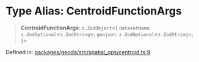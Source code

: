 # Type Alias: CentroidFunctionArgs

> **CentroidFunctionArgs**: `z.ZodObject`\<\{ `datasetName`: `z.ZodOptional`\<`z.ZodString`\>; `geojson`: `z.ZodOptional`\<`z.ZodString`\>; \}\>

Defined in: [packages/geoda/src/spatial\_ops/centroid.ts:9](https://github.com/GeoDaCenter/openassistant/blob/36f516b8229288259590b2d9dab3b10cbfc3cbfd/packages/geoda/src/spatial_ops/centroid.ts#L9)

